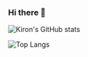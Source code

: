 ### Hi there 👋

<!--
**kiron0/kiron0** is a ✨ _special_ ✨ repository because its `README.md` (this file) appears on your GitHub profile.

Here are some ideas to get you started:

- 🔭 I’m currently working on ...
- 🌱 I’m currently learning ...
- 👯 I’m looking to collaborate on ...
- 🤔 I’m looking for help with ...
- 💬 Ask me about ...
- 📫 How to reach me: ...
- 😄 Pronouns: ...
- ⚡ Fun fact: ...
-->


![Kiron's GitHub stats](https://github-readme-stats.vercel.app/api?username=kiron0&theme=material-palenight&show_icons=true)

![Top Langs](https://github-readme-stats.vercel.app/api/top-langs/?username=kiron0&layout=compact)
